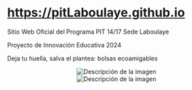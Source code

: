 # https://pitLaboulaye.github.io  
Sitio Web Oficial del Programa PIT 14/17 Sede Laboulaye  

Proyecto de Innovación Educativa 2024  

Deja tu huella, salva el plantea: bolsas ecoamigables

<div style="text-align: center">
  <img src="https://pitLaboulaye.github.io/logoPit.jpg" alt="Descripción de la imagen" />
  <br>
  <img src="https://pitLaboulaye.github.io/logoipetym.jpg" alt="Descripción de la imagen" />
</div>



